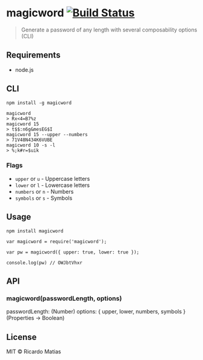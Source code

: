 # magicword [![Build Status](https://travis-ci.org/ricardomatias/magicword.svg)](https://travis-ci.org/ricardomatias/magicword)

> Generate a password of any length with several composability options (CLI)

## Requirements

* node.js

## CLI

```
npm install -g magicword
```

```cli
magicword
> Rx<4=B7%z
magicword 15
> t$$:n6g&mesEG$I
magicword 15 --upper --numbers
> 71V48N434K6VUBE
magicword 10 -s -l
> %;k#r=$uik
```

### Flags

* `upper` or `u` - Uppercase letters
* `lower` or `l` - Lowercase letters
* `numbers` or `n` - Numbers
* `symbols` or `s` - Symbols

## Usage

```
npm install magicword
```

```
var magicword = require('magicword');

var pw = magicword({ upper: true, lower: true });

console.log(pw) // OWJbtVhxr

```

## API

### magicword(passwordLength, options)

passwordLength: (Number)
options: { upper, lower, numbers, symbols } (Properties -> Boolean)


## License

MIT © Ricardo Matias
